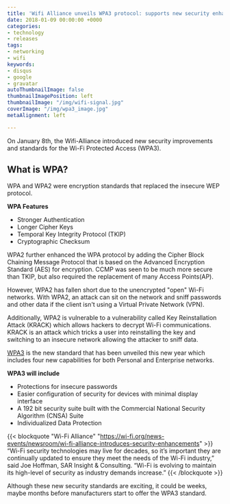 ```yaml
---
title: 'Wifi Alliance unveils WPA3 protocol: supports new security enhancements'
date: 2018-01-09 00:00:00 +0000
categories:
- technology
- releases
tags:
- networking
- wifi
keywords:
- disqus
- google
- gravatar
autoThumbnailImage: false
thumbnailImagePosition: left
thumbnailImage: "/img/wifi-signal.jpg"
coverImage: "/img/wpa3_image.jpg"
metaAlignment: left

---
```

On January 8th, the Wifi-Alliance introduced new security improvements and standards for the Wi-Fi Protected Access (WPA3).
<!--more-->

## What is WPA?

WPA and WPA2 were encryption standards that replaced the insecure WEP protocol.

**WPA Features**

* Stronger Authentication
* Longer Cipher Keys
* Temporal Key Integrity Protocol (TKIP)
* Cryptographic Checksum

WPA2 further enhanced the WPA protocol by adding the Cipher Block Chaining Message Protocol that is based on the Advanced Encryption Standard (AES) for encryption. CCMP was seen to be much more secure than TKIP, but also required the replacement of many Access Points(AP).

However, WPA2 has fallen short due to the unencrypted "open" Wi-Fi networks. With WPA2, an attack can sit on the network and sniff passwords and other data if the client isn't using a Virtual Private Network (VPN).

Additionally, WPA2 is vulnerable to a vulnerability called Key Reinstallation Attack (KRACK) which allows hackers to decrypt Wi-Fi communications. KRACK is an attack which tricks a user into reinstalling the key and switching to an insecure network allowing the attacker to sniff data.

[WPA3](https://www.wi-fi.org/news-events/newsroom/wi-fi-alliance-introduces-security-enhancements) is the new standard that has been unveiled this new year which includes four new capabilities for both Personal and Enterprise networks.

**WPA3 will include**

* Protections for insecure passwords
* Easier configuration of security for devices with minimal display interface
* A 192 bit security suite built with the Commercial National Security Algorithm (CNSA) Suite
* Individualized Data Protection

{{< blockquote "Wi-Fi Alliance" "https://wi-fi.org/news-events/newsroom/wi-fi-alliance-introduces-security-enhancements" >}}
“Wi-Fi security technologies may live for decades, so it’s important they are continually updated to ensure they meet the needs of the Wi-Fi industry,” said Joe Hoffman, SAR Insight & Consulting. “Wi-Fi is evolving to maintain its high-level of security as industry demands increase.”
{{< /blockquote >}}

Although these new security standards are exciting, it could be weeks, maybe months before manufacturers start to offer the WPA3 standard.